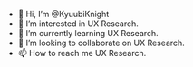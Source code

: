 - 👋 Hi, I’m @KyuubiKnight
- 👀 I’m interested in UX Research.
- 🌱 I’m currently learning UX Research.
- 💞️ I’m looking to collaborate on UX Research.
- 📫 How to reach me UX Research.

<!---
KyuubiKnight/KyuubiKnight is a ✨ special ✨ repository because its `README.md` (this file) appears on your GitHub profile.
You can click the Preview link to take a look at your changes.
--->
